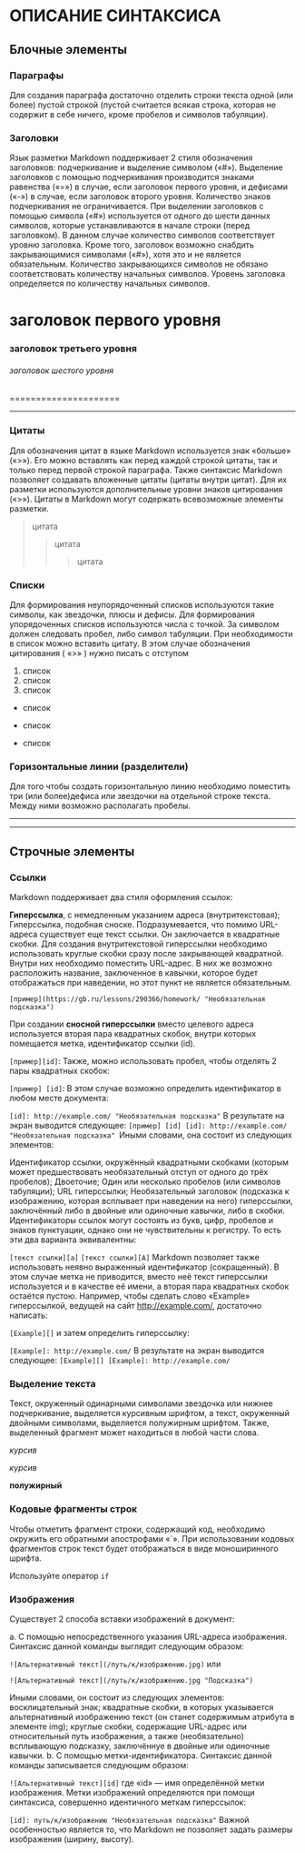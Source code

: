 # ОПИСАНИЕ СИНТАКСИСА

## Блочные элементы

### Параграфы 

Для создания параграфа достаточно отделить строки текста одной (или более) пустой строкой (пустой считается всякая строка, которая не содержит в себе ничего, кроме пробелов и символов табуляции). 

### Заголовки

Язык разметки Markdown поддерживает 2 стиля обозначения заголовков: подчеркивание и выделение символом («#»). Выделение заголовков с помощью подчеркивания производится знаками равенства («=») в случае, если заголовок первого уровня, и дефисами («-») в случае, если заголовок второго уровня. Количество знаков подчеркивания не ограничивается. При выделении заголовков с помощью символа («#») используется от одного до шести данных символов, которые устанавливаются в начале строки (перед заголовком). В данном случае количество символов соответствует уровню заголовка. Кроме того, заголовок возможно снабдить закрывающимися символами («#»), хотя это и не является обязательным. Количество закрывающихся символов не обязано соответствовать количеству начальных символов. Уровень заголовка определяется по количеству начальных символов.

# заголовок первого уровня
### заголовок третьего уровня
###### заголовок шестого уровня
=====================
- -------------------
### Цитаты
Для обозначения цитат в языке Markdown используется знак «больше» («>»). Его можно вставлять как перед каждой строкой цитаты, так и только перед первой строкой параграфа. Также синтаксис Markdown позволяет создавать вложенные цитаты (цитаты внутри цитат). Для их разметки используются дополнительные уровни знаков цитирования («>»). Цитаты в Markdown могут содержать всевозможные элементы разметки.
> цитата
>> цитата
>>> цитата

### Списки
Для формирования неупорядоченный списков используются такие символы, как звездочки, плюсы и дефисы. Для формирования упорядоченных списков используются числа с точкой. За символом должен следовать пробел, либо символ табуляции. При необходимости в список можно вставить цитату. В этом случае обозначения цитирования ( «>» ) нужно писать с отступом

1. список
2. список
3. список

* список
- список
+ список

### Горизонтальные линии (разделители)

Для того чтобы создать горизонтальную линию необходимо поместить три (или более)дефиса или звездочки на отдельной строке текста. Между ними возможно располагать пробелы.

---
* * *

## Строчные элементы

### Ссылки

Markdown поддерживает два стиля оформления ссылок:

**Гиперссылка**, с немедленным указанием адреса (внутритекстовая);
Гиперссылка, подобная сноске.
Подразумевается, что помимо URL-адреса существует еще текст ссылки. Он заключается в квадратные скобки. Для создания внутритекстовой гиперссылки необходимо использовать круглые скобки сразу после закрывающей квадратной. Внутри них необходимо поместить URL-адрес. В них же возможно расположить название, заключенное в кавычки, которое будет отображаться при наведении, но этот пункт не является обязательным.

`[пример](https://gb.ru/lessons/290366/homework/ "Необязательная подсказка")`

При создании **сносной гиперссылки** вместо целевого адреса используется вторая пара квадратных скобок, внутри которых помещается метка, идентификатор ссылки (id).

`[пример][id]`:
Также, можно использовать пробел, чтобы отделять 2 пары квадратных скобок:

`[пример] [id]`: 
В этом случае возможно определить идентификатор в любом месте документа:

`[id]: http://example.com/ "Необязательная подсказка"`
В результате на экран выводится следующее: `[пример] [id] [id]: http://example.com/ "Необязательная подсказка" `Иными словами, она состоит из следующих элементов:

Идентификатор ссылки, окружённый квадратными скобками (которым может предшествовать необязательный отступ от одного до трёх пробелов);
Двоеточие;
Один или несколько пробелов (или символов табуляции);
URL гиперссылки;
Необязательный заголовок (подсказка к изображению, которая всплывает при наведении на него) гиперссылки, заключённый либо в двойные или одиночные кавычки, либо в скобки.
Идентификаторы ссылок могут состоять из букв, цифр, пробелов и знаков пунктуации, однако они не чувствительны к регистру. То есть эти два варианта эквивалентны:

`[текст ссылки][a]`
`[текст ссылки][A]`
Markdown позволяет также использовать неявно выраженный идентификатор (сокращенный). В этом случае метка не приводится, вместо неё текст гиперссылки используется и в качестве её имени, а вторая пара квадратных скобок остаётся пустою. Например, чтобы сделать слово «Example» гиперссылкой, ведущей на сайт http://example.com/, достаточно написать:

`[Example][]` 
и затем определить гиперссылку:

`[Example]: http://example.com/`
В результате на экран выводится следующее: `[Example][] [Example]: http://example.com/`

### Выделение текста

Текст, окруженный одинарными символами звездочка или нижнее подчеркивание, выделяется курсивным шрифтом, а текст, окруженный двойными символами, выделяется полужирным шрифтом. Также, выделенный фрагмент может находиться в любой части слова. 

*курсив*

_курсив_

**полужирный**

### Кодовые фрагменты строк

Чтобы отметить фрагмент строки, содержащий код, необходимо окружить его обратными апострофами «`». При использовании кодовых фрагментов строк текст будет отображаться в виде моноширинного шрифта. 

Используйте оператор `if` 

### Изображения

Cуществует 2 способа вставки изображений в документ:

a. С помощью непосредственного указания URL-адреса изображения. Синтаксис данной команды выглядит следующим образом:

`![Альтернативный текст](/путь/к/изображению.jpg)`
или

`![Альтернативный текст](/путь/к/изображению.jpg "Подсказка")`

Иными словами, он состоит из следующих элементов:
восклицательный знак;
квадратные скобки, в которых указывается альтернативный изображению текст (он станет содержимым атрибута в элементе img);
круглые скобки, содержащие URL-адрес или относительный путь изображения, а также (необязательно) всплывающую подсказку, заключённуе в двойные или одиночные кавычки.
b. С помощью метки-идентификатора. Синтаксис данной команды записывается следующим образом:

`![Альтернативный текст][id]`
где «id» — имя определённой метки изображения. Метки изображений определяются при помощи синтаксиса, совершенно идентичного меткам гиперссылок:

`[id]: путь/к/изображению "Необязательная подсказка"`
Важной особенностью является то, что Markdown не позволяет задать размеры изображения (ширину, высоту).








